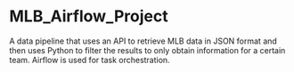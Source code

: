 # MLB_Airflow_Project
A data pipeline that uses an API to retrieve MLB data in JSON format and then uses Python to filter the results to only obtain information for a certain team. Airflow is used for task orchestration.
